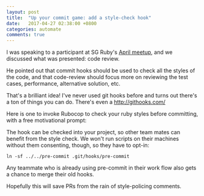 ```yaml
---
layout: post
title:  "Up your commit game: add a style-check hook"
date:   2017-04-27 02:38:00 +0800
categories: automate
comments: true
---
```


I was speaking to a participant at SG Ruby's [April meetup](https://www.meetup.com/Singapore-Ruby-Group/events/239105400/), and we discussed
what was presented: code review.

He pointed out that commit hooks should be used to check all the styles of the code, and that code-review should focus more
on reviewing the test cases, performance, alternative solution, etc.

That's a brilliant idea! I've never used git hooks before and turns out there's a ton of things you can do. There's even a http://githooks.com/

Here is one to invoke Rubocop to check your ruby styles before committing, with a free motivational prompt:

<script src="https://gist.github.com/keang/1066e8c0d2ca7face910491ac1794017.js"></script>

The hook can be checked into your project, so other team mates can benefit from the style check.
We won't run scripts on their machines without them consenting, though, so they have to opt-in:

```
ln -sf ../../pre-commit .git/hooks/pre-commit
```

Any teammate who is already using pre-commit in their work flow also gets a chance to merge their old hooks.

Hopefully this will save PRs from the rain of style-policing comments.
